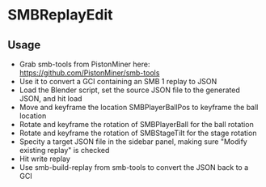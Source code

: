 SMBReplayEdit
=============

## Usage

- Grab smb-tools from PistonMiner here: https://github.com/PistonMiner/smb-tools
- Use it to convert a GCI containing an SMB 1 replay to JSON
- Load the Blender script, set the source JSON file to the generated JSON, and hit load
- Move and keyframe the location SMBPlayerBallPos to keyframe the ball location
- Rotate and keyframe the rotation of SMBPlayerBall for the ball rotation
- Rotate and keyframe the rotation of SMBStageTilt for the stage rotation
- Specity a target JSON file in the sidebar panel, making sure "Modify existing replay" is checked
- Hit write replay
- Use smb-build-replay from smb-tools to convert the JSON back to a GCI

